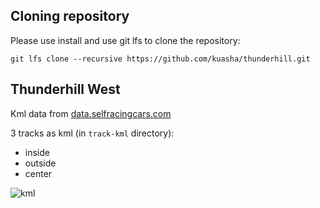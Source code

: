 
## Cloning repository

Please use install and use git lfs to clone the repository:

```
git lfs clone --recursive https://github.com/kuasha/thunderhill.git
```

## Thunderhill West
Kml data from [data.selfracingcars.com](http://data.selfracingcars.com/)

3 tracks as kml (in `track-kml` directory):
- inside
- outside
- center

![kml](images/kml-data.png)
